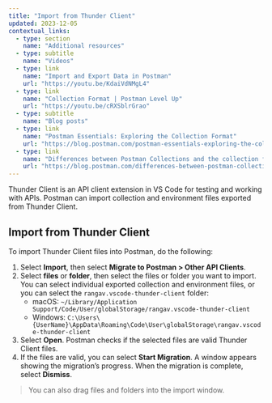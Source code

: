 ```yaml
---
title: "Import from Thunder Client"
updated: 2023-12-05
contextual_links:
  - type: section
    name: "Additional resources"
  - type: subtitle
    name: "Videos"
  - type: link
    name: "Import and Export Data in Postman"
    url: "https://youtu.be/KdaiVdNMgL4"
  - type: link
    name: "Collection Format | Postman Level Up"
    url: "https://youtu.be/cRXSblrGrao"
  - type: subtitle
    name: "Blog posts"
  - type: link
    name: "Postman Essentials: Exploring the Collection Format"
    url: "https://blog.postman.com/postman-essentials-exploring-the-collection-format/"
  - type: link
    name: "Differences between Postman Collections and the collection format"
    url: "https://blog.postman.com/differences-between-postman-collections-and-collection-format/"
---
```


Thunder Client is an API client extension in VS Code for testing and working with APIs. Postman can import collection and environment files exported from Thunder Client.

## Import from Thunder Client

To import Thunder Client files into Postman, do the following:

1. Select **Import**, then select **Migrate to Postman > Other API Clients**.
1. Select **files** or **folder**, then select the files or folder you want to import. You can select individual exported collection and environment files, or you can select the `rangav.vscode-thunder-client` folder:
      * macOS: `~/Library/Application Support/Code/User/globalStorage/rangav.vscode-thunder-client`
      * Windows: `C:\Users\{UserName}\AppData\Roaming\Code\User\globalStorage\rangav.vscode-thunder-client`
1. Select **Open**. Postman checks if the selected files are valid Thunder Client files.
1. If the files are valid, you can select **Start Migration**. A window appears showing the migration’s progress. When the migration is complete, select **Dismiss**.

  > You can also drag files and folders into the import window.
